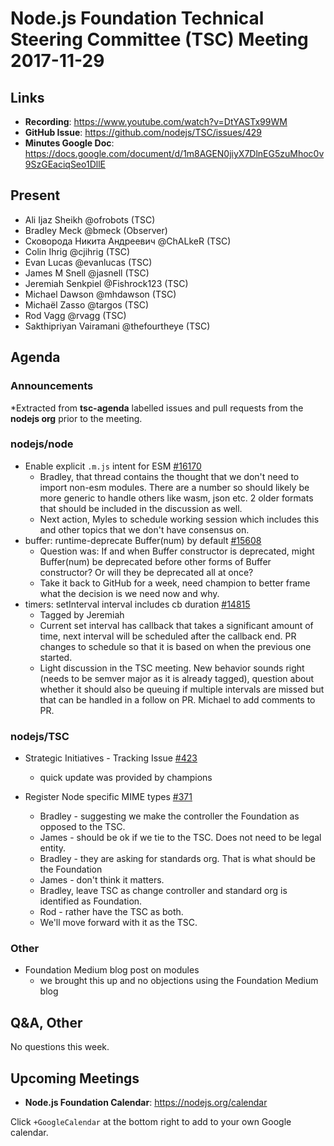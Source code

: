 # Node.js Foundation Technical Steering Committee (TSC) Meeting 2017-11-29

## Links

* **Recording**: <https://www.youtube.com/watch?v=DtYASTx99WM>
* **GitHub Issue**: <https://github.com/nodejs/TSC/issues/429>
* **Minutes Google Doc**: <https://docs.google.com/document/d/1m8AGEN0jiyX7DlnEG5zuMhoc0v9SzGEaciqSeo1DllE>

## Present

* Ali Ijaz Sheikh @ofrobots (TSC)
* Bradley Meck @bmeck (Observer)
* Сковорода Никита Андреевич @ChALkeR (TSC)
* Colin Ihrig @cjihrig (TSC)
* Evan Lucas @evanlucas (TSC)
* James M Snell @jasnell (TSC)
* Jeremiah Senkpiel @Fishrock123 (TSC)
* Michael Dawson @mhdawson (TSC)
* Michaël Zasso @targos (TSC)
* Rod Vagg @rvagg (TSC)
* Sakthipriyan Vairamani @thefourtheye (TSC)

## Agenda

### Announcements

\*Extracted from **tsc-agenda** labelled issues and pull requests from the **nodejs org** prior to the meeting.

### nodejs/node

* Enable explicit `.m.js` intent for ESM [#16170](https://github.com/nodejs/node/pull/16170)
  * Bradley, that thread contains the thought that we don't need to import non-esm modules.
    There are a number so should likely be more generic to handle others like wasm,
    json etc. 2 older formats that should be included in the discussion as well.
  * Next action, Myles to schedule working session which includes this and other
    topics that we don't have consensus on.
* buffer: runtime-deprecate Buffer(num) by default [#15608](https://github.com/nodejs/node/pull/15608)
  * Question was: If and when Buffer constructor is deprecated, might Buffer(num) be deprecated
    before other forms of Buffer constructor? Or will they be deprecated all at once?
  * Take it back to GitHub for a week, need champion to better frame what the decision is we need
    now and why.
* timers: setInterval interval includes cb duration [#14815](https://github.com/nodejs/node/pull/14815)
  * Tagged by Jeremiah
  * Current set interval has callback that takes a significant amount of time, next interval will
    be scheduled after the callback end.  PR changes to schedule so that it is based on
    when the previous one started.
  * Light discussion in the TSC meeting.  New behavior sounds right (needs to be
    semver major as it is already tagged), question about whether it should also be
    queuing if multiple intervals are missed but that can be handled in a follow on PR.
    Michael to add comments to PR.

### nodejs/TSC

* Strategic Initiatives - Tracking Issue [#423](https://github.com/nodejs/TSC/issues/423)
  * quick update was provided by champions

* Register Node specific MIME types [#371](https://github.com/nodejs/TSC/issues/371)
  * Bradley - suggesting we make the controller the Foundation as opposed to the TSC.
  * James - should be ok if we tie to the TSC.  Does not need to be legal entity.
  * Bradley - they are asking for standards org.  That is what should be the Foundation
  * James - don't think it matters.
  * Bradley, leave TSC as change controller and standard org is identified as Foundation.
  * Rod - rather have the TSC as both.
  * We'll move forward with it as the TSC.

### Other

* Foundation Medium blog post on modules
  * we brought this up and no objections using the Foundation Medium blog

## Q\&A, Other

No questions this week.

## Upcoming Meetings

* **Node.js Foundation Calendar**: <https://nodejs.org/calendar>

Click `+GoogleCalendar` at the bottom right to add to your own Google calendar.
